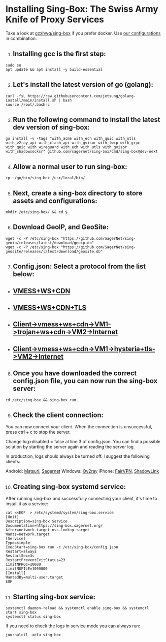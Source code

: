 
# Installing Sing-Box: The Swiss Army Knife of Proxy Services

Take a look at [gzxhwq/sing-box](https://hub.docker.com/r/gzxhwq/sing-box) if you prefer docker. Use [our configurations](https://github.com/bitcoinvps/sing-box-easy/tree/main/sing-box-config) in combination.
  
1. ## Installing gcc is the first step:
```
sudo su
apt update && apt install -y build-essential
```
  
2. ## Let's install the latest version of go (golang):
  
```
curl -fsL https://raw.githubusercontent.com/jetsung/golang-install/main/install.sh | bash
source /root/.bashrc
```
3. ## Run the following command to install the latest dev version of sing-box:
  
```
go install -v -tags "with_acme with_ech with_quic with_utls with_v2ray_api with_clash_api with_gvisor with_lwip with_grpc with_quic with_wireguard with_ech with_utls with_gvisor with_shadowsocksr" github.com/sagernet/sing-box/cmd/sing-box@dev-next
```
  
4. ## Allow a normal user to run sing-box:
  
```
cp ~/go/bin/sing-box /usr/local/bin/
```
  
5. ## Next, create a sing-box directory to store assets and configurations:
```
mkdir /etc/sing-box/ && cd $_
```
6. ## Download GeoIP, and GeoSite:
```
wget -c -P /etc/sing-box "https://github.com/SagerNet/sing-geoip/releases/latest/download/geoip.db"
wget -c -P /etc/sing-box "https://github.com/SagerNet/sing-geosite/releases/latest/download/geosite.db"
```
7. ## Config.json: Select a protocol from the list below:
  
 - ## [VMESS+WS+CDN](https://github.com/bitcoinvps/sing-box-easy/tree/main/sing-box-config/vmess-ws-cdn)
 - ## [VMESS+WS+CDN+TLS](https://github.com/bitcoinvps/sing-box-easy/tree/main/sing-box-config/vmess-ws-cdn-tls)
 - ## [Client->vmess+ws+cdn->VM1->trojan+ws+cdn->VM2->Internet](https://github.com/bitcoinvps/sing-box-easy/tree/main/sing-box-config/iran-multi-hop)
 - ## [Client->vmess+ws+cdn->VM1->hysteria+tls->VM2->Internet](https://github.com/bitcoinvps/sing-box-easy/tree/main/sing-box-config/vm1-vm2-hysteria-multi-hop)
 
8. ## Once you have downloaded the correct config.json file, you can now run the sing-box server:
```
cd /etc/sing-box && sing-box run
```
9. ## Check the client connection:
  
You can now connect your client. When the connection is unsuccessful, press ctrl + c to stop the server.
  
Change log>disabled = false at line 3 of config.json. You can find a possible solution by starting the server again and reading the server log.
  
In production, logs should always be turned off. I suggest the following clients:

Android: [Matsuri](https://github.com/MatsuriDayo/Matsuri/releases/latest), [Sagernet](https://play.google.com/store/apps/developer?id=%E4%B8%96%E7%95%8C)
Windows: [Qv2ray](https://github.com/Qv2ray/Qv2ray)
iPhone: [FairVPN](https://apps.apple.com/app/fair-vpn/id1533873488), [ShadowLink](https://apps.apple.com/app/shadowlink-shadowsocks-vpn/id1439686518)
  
10. ## Creating sing-box systemd service:
After running sing-box and successfully connecting your client, it's time to install it as a service:
```
cat <<EOF  > /etc/systemd/system/sing-box.service
[Unit]
Description=sing-box Service
Documentation=https://sing-box.sagernet.org/
After=network.target nss-lookup.target
Wants=network.target
[Service]
Type=simple
ExecStart=sing-box run -c /etc/sing-box/config.json
Restart=always
RestartSec=3s
RestartPreventExitStatus=23
LimitNPROC=10000
LimitNOFILE=1000000
[Install]
WantedBy=multi-user.target
EOF
```
  
11. ## Starting sing-box service:
```
systemctl daemon-reload && systemctl enable sing-box && systemctl start sing-box
systemctl status sing-box
```
  
If you need to check the logs in service mode you can always run:
```
journalctl -xefu sing-box
```
